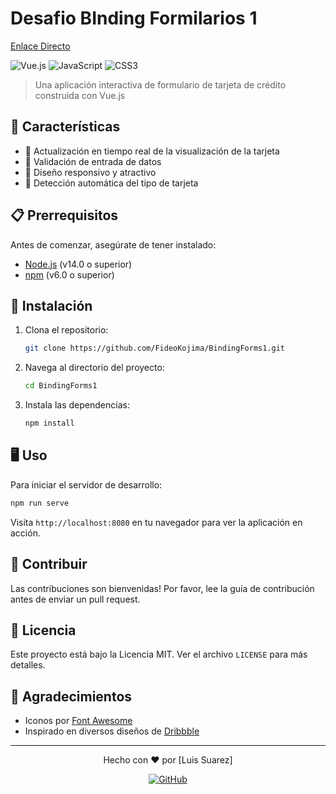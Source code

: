 # Desafio BInding Formilarios 1

[Enlace Directo](https://binding-forms1.vercel.app/)

![Vue.js](https://img.shields.io/badge/vuejs-%2335495e.svg?style=for-the-badge&logo=vuedotjs&logoColor=%234FC08D)
![JavaScript](https://img.shields.io/badge/javascript-%23323330.svg?style=for-the-badge&logo=javascript&logoColor=%23F7DF1E)
![CSS3](https://img.shields.io/badge/css3-%231572B6.svg?style=for-the-badge&logo=css3&logoColor=white)

> Una aplicación interactiva de formulario de tarjeta de crédito construida con Vue.js

## 🌟 Características

- 🔄 Actualización en tiempo real de la visualización de la tarjeta
- 📝 Validación de entrada de datos
- 🎨 Diseño responsivo y atractivo
- 🔢 Detección automática del tipo de tarjeta

## 📋 Prerrequisitos

Antes de comenzar, asegúrate de tener instalado:

- [Node.js](https://nodejs.org/) (v14.0 o superior)
- [npm](https://www.npmjs.com/) (v6.0 o superior)

## 🚀 Instalación

1. Clona el repositorio:
   ```bash
   git clone https://github.com/FideoKojima/BindingForms1.git
   ```

2. Navega al directorio del proyecto:
   ```bash
   cd BindingForms1
   ```

3. Instala las dependencias:
   ```bash
   npm install
   ```

## 🖥️ Uso

Para iniciar el servidor de desarrollo:

```bash
npm run serve
```

Visita `http://localhost:8080` en tu navegador para ver la aplicación en acción.

## 🤝 Contribuir

Las contribuciones son bienvenidas! Por favor, lee la guía de contribución antes de enviar un pull request.

## 📄 Licencia

Este proyecto está bajo la Licencia MIT. Ver el archivo `LICENSE` para más detalles.

## 👏 Agradecimientos

- Iconos por [Font Awesome](https://fontawesome.com/)
- Inspirado en diversos diseños de [Dribbble](https://dribbble.com/)

---

<p align="center">
  Hecho con ❤️ por [Luis Suarez]
</p>

<p align="center">
  <a href="https://github.com/FideoKojima">
    <img src="https://img.shields.io/github/followers/FideoKojima?label=Follow&style=social" alt="GitHub">
  </a>
  </p>